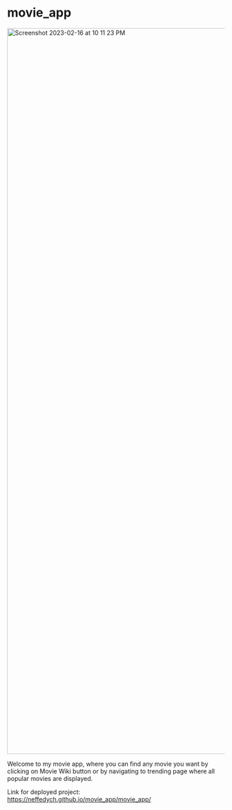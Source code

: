 # movie_app

<img width="1679" alt="Screenshot 2023-02-16 at 10 11 23 PM" src="https://user-images.githubusercontent.com/61883780/219563533-a54233ae-85d7-40b5-9515-86ec96411fbc.png">


Welcome to my movie app, where you can find any movie you want by clicking on Movie Wiki button or by navigating to trending page where all popular movies are displayed. 

Link for deployed project: https://neffedych.github.io/movie_app/movie_app/
